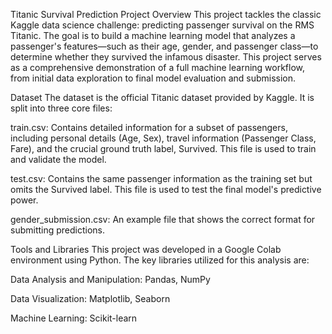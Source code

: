Titanic Survival Prediction
Project Overview
This project tackles the classic Kaggle data science challenge: predicting passenger survival on the RMS Titanic. The goal is to build a machine learning model that analyzes a passenger's features—such as their age, gender, and passenger class—to determine whether they survived the infamous disaster. This project serves as a comprehensive demonstration of a full machine learning workflow, from initial data exploration to final model evaluation and submission.

Dataset
The dataset is the official Titanic dataset provided by Kaggle. It is split into three core files:

train.csv: Contains detailed information for a subset of passengers, including personal details (Age, Sex), travel information (Passenger Class, Fare), and the crucial ground truth label, Survived. This file is used to train and validate the model.

test.csv: Contains the same passenger information as the training set but omits the Survived label. This file is used to test the final model's predictive power.

gender_submission.csv: An example file that shows the correct format for submitting predictions.

Tools and Libraries
This project was developed in a Google Colab environment using Python. The key libraries utilized for this analysis are:

Data Analysis and Manipulation: Pandas, NumPy

Data Visualization: Matplotlib, Seaborn

Machine Learning: Scikit-learn
